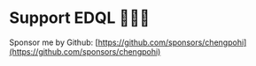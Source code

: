 # Support EDQL 🎉🎉🎉

Sponsor me by Github: [https://github.com/sponsors/chengpohi](https://github.com/sponsors/chengpohi)


